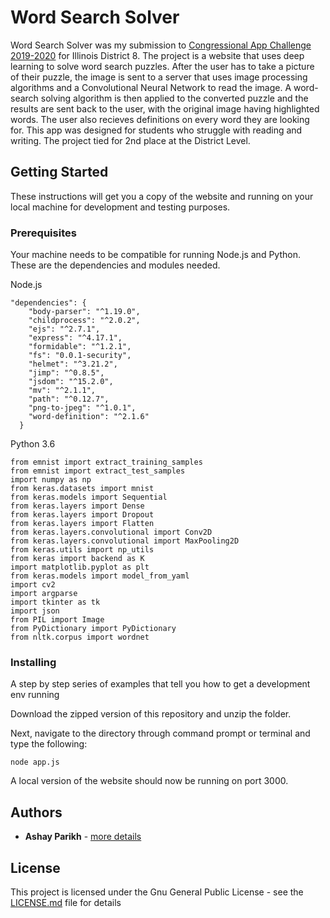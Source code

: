 # Word Search Solver

Word Search Solver was my submission to [Congressional App Challenge 2019-2020](https://www.congressionalappchallenge.us/) for Illinois District 8. The project is a website that uses deep learning to solve word search puzzles. After the user has to take a picture of their puzzle, the image is sent to a server that uses image processing algorithms and a Convolutional Neural Network to read the image. A word-search solving algorithm is then applied to the converted puzzle and the results are sent back to the user, with the original image having highlighted words. The user also recieves definitions on every word they are looking for. This app was designed for students who struggle with reading and writing. The project tied for 2nd place at the District Level.

## Getting Started

These instructions will get you a copy of the website and running on your local machine for development and testing purposes.

### Prerequisites

Your machine needs to be compatible for running Node.js and Python. These are the dependencies and modules needed.

Node.js
```
"dependencies": {
    "body-parser": "^1.19.0",
    "childprocess": "^2.0.2",
    "ejs": "^2.7.1",
    "express": "^4.17.1",
    "formidable": "^1.2.1",
    "fs": "0.0.1-security",
    "helmet": "^3.21.2",
    "jimp": "^0.8.5",
    "jsdom": "^15.2.0",
    "mv": "^2.1.1",
    "path": "^0.12.7",
    "png-to-jpeg": "^1.0.1",
    "word-definition": "^2.1.6"
  }
```
Python 3.6
```
from emnist import extract_training_samples
from emnist import extract_test_samples
import numpy as np
from keras.datasets import mnist
from keras.models import Sequential
from keras.layers import Dense
from keras.layers import Dropout
from keras.layers import Flatten
from keras.layers.convolutional import Conv2D
from keras.layers.convolutional import MaxPooling2D
from keras.utils import np_utils
from keras import backend as K
import matplotlib.pyplot as plt
from keras.models import model_from_yaml
import cv2
import argparse
import tkinter as tk
import json
from PIL import Image
from PyDictionary import PyDictionary
from nltk.corpus import wordnet
```

### Installing

A step by step series of examples that tell you how to get a development env running

Download the zipped version of this repository and unzip the folder.

Next, navigate to the directory through command prompt or terminal and type the following:
```
node app.js
```
A local version of the website should now be running on port 3000.

## Authors

* **Ashay Parikh** - [more details](https://ashayp.com/)

## License

This project is licensed under the Gnu General Public License - see the [LICENSE.md](https://github.com/ashayp22/WordSearchSolver/blob/master/LICENSE) file for details


